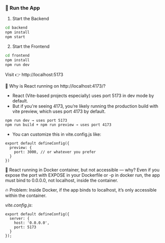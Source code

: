 ### 🏃 Run the App
1. Start the Backend
```sh
cd backend
npm install
npm start
```

2. Start the Frontend
```sh
cd frontend
npm install
npm run dev
```

Visit 👉 http://localhost:5173


🧠 Why is React running on http://localhost:4173/?

- React (Vite-based projects especially) uses port 5173 in dev mode by default. 
- But if you're seeing 4173, you’re likely running the production build with vite preview, which uses port 4173 by default.

```bash
npm run dev → uses port 5173
npm run build + npm run preview → uses port 4173
```

- You can customize this in vite.config.js like:
```code
export default defineConfig({
  preview: {
    port: 3000, // or whatever you prefer
  }
})
```

🐳 React running in Docker container, but not accessible — why?
Even if you expose the port with EXPOSE in your Dockerfile or -p in docker run, the app must bind to 0.0.0.0, not localhost, inside the container.

🔥 Problem:
Inside Docker, if the app binds to localhost, it’s only accessible within the container.

*vite.config.js*:
```code
export default defineConfig({
  server: {
    host: '0.0.0.0',
    port: 5173
  }
});

```